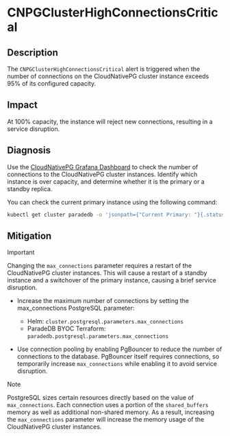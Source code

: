 # CNPGClusterHighConnectionsCritical

## Description

The `CNPGClusterHighConnectionsCritical` alert is triggered when the number of connections on the CloudNativePG cluster instance exceeds 95% of its configured capacity.

## Impact

At 100% capacity, the instance will reject new connections, resulting in a service disruption.

## Diagnosis

Use the [CloudNativePG Grafana Dashboard](https://grafana.com/grafana/dashboards/20417-cloudnativepg/) to check the number of connections to the CloudNativePG cluster instances. Identify which instance is over capacity, and determine whether it is the primary or a standby replica.

You can check the current primary instance using the following command:

```bash
kubectl get cluster paradedb -o 'jsonpath={"Current Primary: "}{.status.currentPrimary}{"; Target Primary: "}{.status.targetPrimary}{"\n"}' --namespace <namespace>
```

## Mitigation

> [!IMPORTANT]
> Changing the `max_connections` parameter requires a restart of the CloudNativePG cluster instances. This will cause a restart of a standby instance and a switchover of the primary instance, causing a brief service disruption.

- Increase the maximum number of connections by setting the max_connections PostgreSQL parameter:
  - Helm: `cluster.postgresql.parameters.max_connections`
  - ParadeDB BYOC Terraform: `paradedb.postgresql.parameters.max_connections`

- Use connection pooling by enabling PgBouncer to reduce the number of connections to the database. PgBouncer itself requires connections, so temporarily increase `max_connections` while enabling it to avoid service disruption.

> [!NOTE]
> PostgreSQL sizes certain resources directly based on the value of `max_connections`. Each connection uses a portion of the `shared_buffers` memory as well as additional non-shared memory. As a result, increasing the `max_connections` parameter will increase the memory usage of the CloudNativePG cluster instances.
